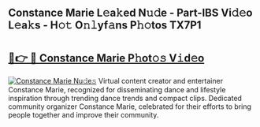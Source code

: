 ## Constance Marie L𝚎a𝚔ed N𝚞𝚍e - Part-lBS Vi𝚍𝚎o L𝚎a𝚔s - H𝚘𝚝 O𝚗𝚕yf𝚊ns P𝚑𝚘tos TX7P1

# <h2><a href="http://kfbtjh.oniu.top/?m=Constance+Marie">🔗👉 🔴 Constance Marie P𝚑ot𝚘𝚜 V𝚒d𝚎o</a></h2>

[![Constance Marie Nu𝚍e𝚜](https://i.imgur.com/0qMVB7G.gif)](http://kfbtjh.oniu.top/?m=Constance+Marie)
Virtual content creator and entertainer Constance Marie, recognized for disseminating dance and lifestyle inspiration through trending dance trends and compact clips. Dedicated community organizer Constance Marie, celebrated for their efforts to bring people together and improve their community.  
